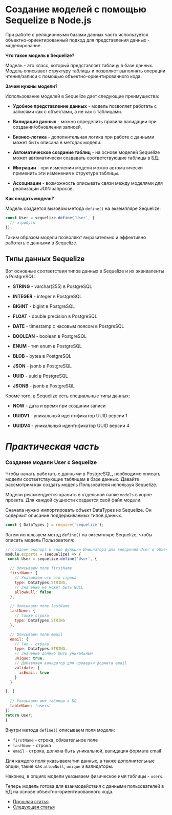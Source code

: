 # Создание моделей с помощью Sequelize в Node.js

При работе с реляционными базами данных часто используется объектно-ориентированный подход для представления данных - моделирование. 

**Что такое модель в Sequelize?**

Модель - это класс, который представляет таблицу в базе данных. Модель описывает структуру таблицы и позволяет выполнять операции чтения/записи с помощью объектно-ориентированного кода.

**Зачем нужны модели?**

Использование моделей в Sequelize дает следующие преимущества:

- **Удобное представление данных** - модель позволяет работать с записями как с объектами, а не как с таблицами.

- **Валидация данных** - можно определить правила валидации при создании/обновлении записей.

- **Бизнес-логика** - дополнительная логика при работе с данными может быть описана в методах модели.

- **Автоматическое создание таблиц** - на основе моделей Sequelize может автоматически создавать соответствующие таблицы в БД.

- **Миграции** - при изменении модели можно автоматически применить эти изменения к структуре таблицы.

- **Ассоциации** - возможность описывать связи между моделями для реализации JOIN запросов.

**Как создать модель?**

Модель создается вызовом метода `define()` на экземпляре Sequelize:

```js
const User = sequelize.define('User', {
  // атрибуты
});
```

Таким образом модели позволяют выразительно и эффективно работать с данными в Sequelize.

## Типы данных Sequelize

Вот основные соответствия типов данных в Sequelize и их эквиваленты в PostgreSQL:

- **STRING** - varchar(255) в PostgreSQL

- **INTEGER** - integer в PostgreSQL 

- **BIGINT** - bigint в PostgreSQL

- **FLOAT** - double precision в PostgreSQL

- **DATE** - timestamp с часовым поясом в PostgreSQL

- **BOOLEAN** - boolean в PostgreSQL  

- **ENUM** - тип enum в PostgreSQL

- **BLOB** - bytea в PostgreSQL

- **JSON** - jsonb в PostgreSQL

- **UUID** - uuid в PostgreSQL

- **JSONB** - jsonb в PostgreSQL

Кроме того, в Sequelize есть специальные типы данных:

- **NOW** - дата и время при создании записи

- **UUIDV1** - уникальный идентификатор UUID версии 1

- **UUIDV4** - уникальный идентификатор UUID версии 4


# ***Практическая часть***

### Создание модели User с Sequelize


Чтобы начать работать с данными в PostgreSQL, необходимо описать модели соответствующие таблицам в базе данных. Давайте рассмотрим как создать модель Пользователя используя Sequelize.

Модели рекомендуется хранить в отдельной папке `models` в корне проекта. Для каждой сущности создается свой файл модели.

Сначала нужно импортировать объект DataTypes из Sequelize. Он содержит описание поддерживаемых типов данных.

```js
const { DataTypes } = require('sequelize');
```

Затем используем метод `define()` на экземпляре Sequelize, чтобы описать модель Пользователя:

```js 
// создаем экспорт в виде функции Инициатора для внедрения User в объект sequelize
module.exports = (sequelize) => {
 const User = sequelize.define('User', {

  // Описываем поле firstName
  firstName: {
    // Указываем что это строка 
    type: DataTypes.STRING,
    // Значение не может быть NULL
    allowNull: false
  },

  // Описываем поле lastName
  lastName: {
    // Также строка
    type: DataTypes.STRING
  },

  // Описываем поле email
  email: {
    // Тип - строка
    type: DataTypes.STRING,
    // Значение должно быть уникальным 
    unique: true,
    // Добавляем валидатор для проверки формата email 
    validate: {
      isEmail: true  
    }
  }

}, {
  
  // Указываем имя таблицы в БД
  tableName: 'users' 
})
return User;
}
```

Внутри метода `define()` описываем поля модели:

- `firstName` - строка, обязательное поле
- `lastName` - строка
- `email` - строка, должна быть уникальной, валидация формата email

Для каждого поля указываем тип данных, а также дополнительные опции, такие как `allowNull`, `unique` и валидаторы.

Наконец, в опциях модели указываем физическое имя таблицы - `users`.

Теперь модель готова для взаимодействия с данными пользователей в БД на основе объектно-ориентированного кода.

- [Прошлая статья](lesson_2_2.md)
- [Следующая статья](lesson_2_4.md)
